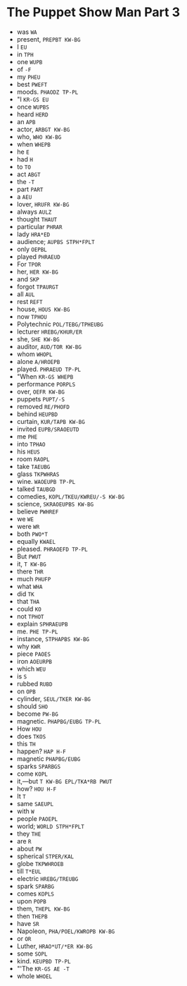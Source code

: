 # The Puppet Show Man Part 3

* was `WA`
* present, `PREPBT KW-BG`
* I `EU`
* in `TPH`
* one `WUPB`
* of `-F`
* my `PHEU`
* best `PWEFT`
* moods. `PHAODZ TP-PL`
* "I `KR-GS EU`
* once `WUPBS`
* heard `HERD`
* an `APB`
* actor, `ARBGT KW-BG`
* who, `WHO KW-BG`
* when `WHEPB`
* he `E`
* had `H`
* to `TO`
* act `ABGT`
* the `-T`
* part `PART`
* a `AEU`
* lover, `HRUFR KW-BG`
* always `AULZ`
* thought `THAUT`
* particular `PHRAR`
* lady `HRA*ED`
* audience; `AUPBS STPH*FPLT`
* only `OEPBL`
* played `PHRAEUD`
* For `TPOR`
* her, `HER KW-BG`
* and `SKP`
* forgot `TPAURGT`
* all `AUL`
* rest `REFT`
* house, `HOUS KW-BG`
* now `TPHOU`
* Polytechnic `POL/TEBG/TPHEUBG`
* lecturer `HREBG/KHUR/ER`
* she, `SHE KW-BG`
* auditor, `AUD/TOR KW-BG`
* whom `WHOPL`
* alone `A/HROEPB`
* played. `PHRAEUD TP-PL`
* "When `KR-GS WHEPB`
* performance `PORPLS`
* over, `OEFR KW-BG`
* puppets `PUPT/-S`
* removed `RE/PHOFD`
* behind `HEUPBD`
* curtain, `KUR/TAPB KW-BG`
* invited `EUPB/SRAOEUTD`
* me `PHE`
* into `TPHAO`
* his `HEUS`
* room `RAOPL`
* take `TAEUBG`
* glass `TKPWHRAS`
* wine. `WAOEUPB TP-PL`
* talked `TAUBGD`
* comedies, `KOPL/TKEU/KWREU/-S KW-BG`
* science, `SKRAOEUPBS KW-BG`
* believe `PWHREF`
* we `WE`
* were `WR`
* both `PWO*T`
* equally `KWAEL`
* pleased. `PHRAOEFD TP-PL`
* But `PWUT`
* it, `T KW-BG`
* there `THR`
* much `PHUFP`
* what `WHA`
* did `TK`
* that `THA`
* could `KO`
* not `TPHOT`
* explain `SPHRAEUPB`
* me. `PHE TP-PL`
* instance, `STPHAPBS KW-BG`
* why `KWR`
* piece `PAOES`
* iron `AOEURPB`
* which `WEU`
* is `S`
* rubbed `RUBD`
* on `OPB`
* cylinder, `SEUL/TKER KW-BG`
* should `SHO`
* become `PW-BG`
* magnetic. `PHAPBG/EUBG TP-PL`
* How `HOU`
* does `TKOS`
* this `TH`
* happen? `HAP H-F`
* magnetic `PHAPBG/EUBG`
* sparks `SPARBGS`
* come `KOPL`
* it,—but `T KW-BG EPL/TKA*RB PWUT`
* how? `HOU H-F`
* It `T`
* same `SAEUPL`
* with `W`
* people `PAOEPL`
* world; `WORLD STPH*FPLT`
* they `THE`
* are `R`
* about `PW`
* spherical `STPER/KAL`
* globe `TKPWHROEB`
* till `T*EUL`
* electric `HREBG/TREUBG`
* spark `SPARBG`
* comes `KOPLS`
* upon `POPB`
* them, `THEPL KW-BG`
* then `THEPB`
* have `SR`
* Napoleon, `PHA/POEL/KWROPB KW-BG`
* or `OR`
* Luther, `HRAO*UT/*ER KW-BG`
* some `SOPL`
* kind. `KEUPBD TP-PL`
* "'The `KR-GS AE -T`
* whole `WHOEL`
